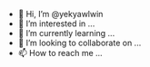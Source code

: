 - 👋 Hi, I’m @yekyawlwin
- 👀 I’m interested in ...
- 🌱 I’m currently learning ...
- 💞️ I’m looking to collaborate on ...
- 📫 How to reach me ...

<!---
yekyawlwin/yekyawlwin is a ✨ special ✨ repository because its `README.md` (this file) appears on your GitHub profile.
You can click the Preview link to take a look at your changes.
--->
